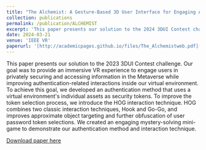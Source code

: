 ```yaml
---
title: "The Alchemist: A Gesture-Based 3D User Interface for Engaging Arithmetic Calculations"
collection: publications
permalink: /publication/ALCHEMIST
excerpt: 'This paper presents our solution to the 2024 3DUI Contest challenge.'
date: 2024-03-21
venue: 'IEEE VR'
paperurl: '[http://academicpages.github.io/files/The_Alchemistweb.pdf](https://ieeexplore.ieee.org/document/10108888)'
---
```

This paper presents our solution to the 2023 3DUI Contest challenge. Our goal was to provide an immersive VR experience to engage users in privately securing and accessing information in the Metaverse while improving authentication-related interactions inside our virtual environment. To achieve this goal, we developed an authentication method that uses a virtual environment's individual assets as security tokens. To improve the token selection process, we introduce the HOG interaction technique. HOG combines two classic interaction techniques, Hook and Go-Go, and improves approximate object targeting and further obfuscation of user password token selections. We created an engaging mystery-solving mini-game to demonstrate our authentication method and interaction technique.

[Download paper here]([http://academicpages.github.io/files/The_Alchemistweb.pdf] (http://academicpages.github.io/files/The_Alchemistweb.pdf))
